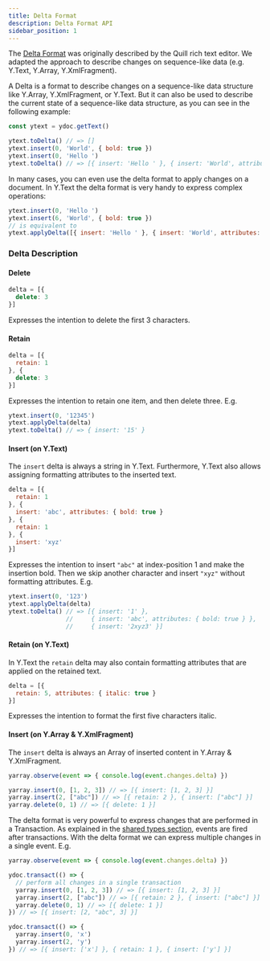 ```yaml
---
title: Delta Format
description: Delta Format API
sidebar_position: 1
---
```


The [Delta Format](https://quilljs.com/docs/delta/) was originally described by the Quill rich text editor. We adapted the approach to describe changes on sequence-like data \(e.g. Y.Text, Y.Array, Y.XmlFragment\).

A Delta is a format to describe changes on a sequence-like data structure like Y.Array, Y.XmlFragment, or Y.Text. But it can also be used to describe the current state of a sequence-like data structure, as you can see in the following example:

```javascript
const ytext = ydoc.getText()

ytext.toDelta() // => []
ytext.insert(0, 'World', { bold: true })
ytext.insert(0, 'Hello ')
ytext.toDelta() // => [{ insert: 'Hello ' }, { insert: 'World', attributes: { bold: true } }]
```

In many cases, you can even use the delta format to apply changes on a document. In Y.Text the delta format is very handy to express complex operations:

```javascript
ytext.insert(0, 'Hello ')
ytext.insert(6, 'World', { bold: true })
// is equivalent to 
ytext.applyDelta([{ insert: 'Hello ' }, { insert: 'World', attributes: { bold: true } }])
```

### Delta Description

#### Delete

```javascript
delta = [{
  delete: 3
}]
```

Expresses the intention to delete the first 3 characters.

#### Retain

```javascript
delta = [{
  retain: 1
}, {
  delete: 3
}]
```

Expresses the intention to retain one item, and then delete three. E.g.

```javascript
ytext.insert(0, '12345')
ytext.applyDelta(delta)
ytext.toDelta() // => { insert: '15' }
```

#### Insert \(on Y.Text\)

The `insert` delta is always a string in Y.Text. Furthermore, Y.Text also allows assigning formatting attributes to the inserted text.

```javascript
delta = [{
  retain: 1
}, {
  insert: 'abc', attributes: { bold: true }
}, {
  retain: 1
}, {
  insert: 'xyz'
}]
```

Expresses the intention to insert `"abc"` at index-position 1 and make the insertion bold. Then we skip another character and insert `"xyz"` without formatting attributes. E.g.

```javascript
ytext.insert(0, '123')
ytext.applyDelta(delta)
ytext.toDelta() // => [{ insert: '1' },
                //     { insert: 'abc', attributes: { bold: true } },
                //     { insert: '2xyz3' }]
```

#### Retain \(on Y.Text\)

In Y.Text the `retain` delta  may also contain formatting attributes that are applied on the retained text.

```javascript
delta = [{
  retain: 5, attributes: { italic: true }
}]
```

Expresses the intention to format the first five characters italic.

#### Insert \(on Y.Array & Y.XmlFragment\)

The `insert` delta is always an Array of inserted content in Y.Array & Y.XmlFragment.

```javascript
yarray.observe(event => { console.log(event.changes.delta) })

yarray.insert(0, [1, 2, 3]) // => [{ insert: [1, 2, 3] }]
yarray.insert(2, ["abc"]) // => [{ retain: 2 }, { insert: ["abc"] }]
yarray.delete(0, 1) // => [{ delete: 1 }]
```

The delta format is very powerful to express changes that are performed in a Transaction. As explained in the [shared types section](../getting-started/working-with-shared-types.md#transactions), events are fired after transactions. With the delta format we can express multiple changes in a single event. E.g.

```javascript
yarray.observe(event => { console.log(event.changes.delta) })

ydoc.transact(() => {
  // perform all changes in a single transaction
  yarray.insert(0, [1, 2, 3]) // => [{ insert: [1, 2, 3] }]
  yarray.insert(2, ["abc"]) // => [{ retain: 2 }, { insert: ["abc"] }]
  yarray.delete(0, 1) // => [{ delete: 1 }]
}) // => [{ insert: [2, "abc", 3] }]

ydoc.transact(() => {
  yarray.insert(0, 'x')
  yarray.insert(2, 'y')
}) // => [{ insert: ['x'] }, { retain: 1 }, { insert: ['y'] }]
```



